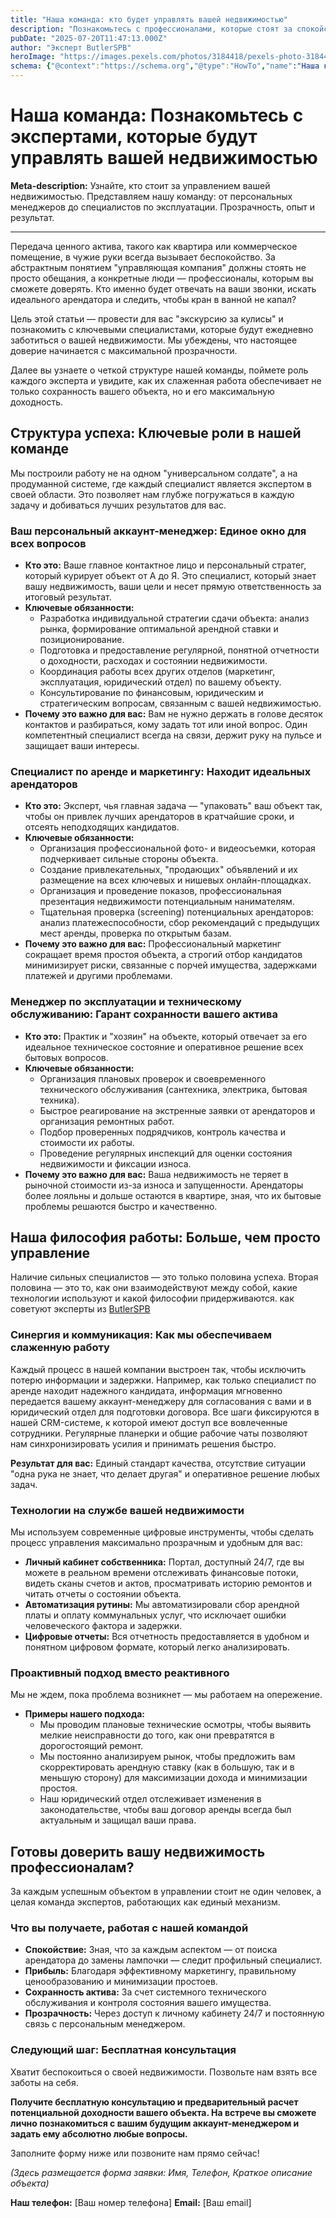 ```yaml
---
title: "Наша команда: кто будет управлять вашей недвижимостью"
description: "Познакомьтесь с профессионалами, которые стоят за спокойствием владельцев и комфортом арендаторов. В этой статье мы расскажем о ключевых специалистах нашей команды и их роли в управлении вашей собственностью."
pubDate: "2025-07-20T11:47:13.000Z"
author: "Эксперт ButlerSPB"
heroImage: "https://images.pexels.com/photos/3184418/pexels-photo-3184418.jpeg"
schema: {"@context":"https://schema.org","@type":"HowTo","name":"Наша команда: кто будет управлять вашей недвижимостью","description":"Познакомьтесь с профессионалами, которые стоят за спокойствием владельцев и комфортом арендаторов. В этой статье мы расскажем о ключевых специалистах нашей команды и их роли в управлении вашей собственностью.","image":{"@type":"ImageObject","url":"https://images.pexels.com/photos/3184418/pexels-photo-3184418.jpeg"},"aggregateRating":{"@type":"AggregateRating","ratingValue":"4.8","reviewCount":461,"bestRating":"5","worstRating":"1"},"publisher":{"@type":"Organization","name":"Блог ButlerSPB","logo":{"@type":"ImageObject","url":"https://butlerspb-blog.netlify.app/favicon.ico"}},"mainEntityOfPage":{"@type":"WebPage","@id":"https://butlerspb-blog.netlify.app/blog/nasha-komanda-kto-budet-upravlyat-vashey-nedvizhimostyu/"}}
---
```


# Наша команда: Познакомьтесь с экспертами, которые будут управлять вашей недвижимостью

**Meta-description:** Узнайте, кто стоит за управлением вашей недвижимостью. Представляем нашу команду: от персональных менеджеров до специалистов по эксплуатации. Прозрачность, опыт и результат.

---

Передача ценного актива, такого как квартира или коммерческое помещение, в чужие руки всегда вызывает беспокойство. За абстрактным понятием "управляющая компания" должны стоять не просто обещания, а конкретные люди — профессионалы, которым вы сможете доверять. Кто именно будет отвечать на ваши звонки, искать идеального арендатора и следить, чтобы кран в ванной не капал?

Цель этой статьи — провести для вас "экскурсию за кулисы" и познакомить с ключевыми специалистами, которые будут ежедневно заботиться о вашей недвижимости. Мы убеждены, что настоящее доверие начинается с максимальной прозрачности.

Далее вы узнаете о четкой структуре нашей команды, поймете роль каждого эксперта и увидите, как их слаженная работа обеспечивает не только сохранность вашего объекта, но и его максимальную доходность.

## Структура успеха: Ключевые роли в нашей команде

Мы построили работу не на одном "универсальном солдате", а на продуманной системе, где каждый специалист является экспертом в своей области. Это позволяет нам глубже погружаться в каждую задачу и добиваться лучших результатов для вас.

### Ваш персональный аккаунт-менеджер: Единое окно для всех вопросов

*   **Кто это:** Ваше главное контактное лицо и персональный стратег, который курирует объект от А до Я. Это специалист, который знает вашу недвижимость, ваши цели и несет прямую ответственность за итоговый результат.
*   **Ключевые обязанности:**
    *   Разработка индивидуальной стратегии сдачи объекта: анализ рынка, формирование оптимальной арендной ставки и позиционирование.
    *   Подготовка и предоставление регулярной, понятной отчетности о доходности, расходах и состоянии недвижимости.
    *   Координация работы всех других отделов (маркетинг, эксплуатация, юридический отдел) по вашему объекту.
    *   Консультирование по финансовым, юридическим и стратегическим вопросам, связанным с вашей недвижимостью.
*   **Почему это важно для вас:** Вам не нужно держать в голове десяток контактов и разбираться, кому задать тот или иной вопрос. Один компетентный специалист всегда на связи, держит руку на пульсе и защищает ваши интересы.

### Специалист по аренде и маркетингу: Находит идеальных арендаторов

*   **Кто это:** Эксперт, чья главная задача — "упаковать" ваш объект так, чтобы он привлек лучших арендаторов в кратчайшие сроки, и отсеять неподходящих кандидатов.
*   **Ключевые обязанности:**
    *   Организация профессиональной фото- и видеосъемки, которая подчеркивает сильные стороны объекта.
    *   Создание привлекательных, "продающих" объявлений и их размещение на всех ключевых и нишевых онлайн-площадках.
    *   Организация и проведение показов, профессиональная презентация недвижимости потенциальным нанимателям.
    *   Тщательная проверка (screening) потенциальных арендаторов: анализ платежеспособности, сбор рекомендаций с предыдущих мест аренды, проверка по открытым базам.
*   **Почему это важно для вас:** Профессиональный маркетинг сокращает время простоя объекта, а строгий отбор кандидатов минимизирует риски, связанные с порчей имущества, задержками платежей и другими проблемами.

### Менеджер по эксплуатации и техническому обслуживанию: Гарант сохранности вашего актива

*   **Кто это:** Практик и "хозяин" на объекте, который отвечает за его идеальное техническое состояние и оперативное решение всех бытовых вопросов.
*   **Ключевые обязанности:**
    *   Организация плановых проверок и своевременного технического обслуживания (сантехника, электрика, бытовая техника).
    *   Быстрое реагирование на экстренные заявки от арендаторов и организация ремонтных работ.
    *   Подбор проверенных подрядчиков, контроль качества и стоимости их работы.
    *   Проведение регулярных инспекций для оценки состояния недвижимости и фиксации износа.
*   **Почему это важно для вас:** Ваша недвижимость не теряет в рыночной стоимости из-за износа и запущенности. Арендаторы более лояльны и дольше остаются в квартире, зная, что их бытовые проблемы решаются быстро и качественно.

## Наша философия работы: Больше, чем просто управление

Наличие сильных специалистов — это только половина успеха. Вторая половина — это то, как они взаимодействуют между собой, какие технологии используют и какой философии придерживаются. как советуют эксперты из <a href="https://butlerspb.ru" target="_blank" rel="nofollow">ButlerSPB</a>

### Синергия и коммуникация: Как мы обеспечиваем слаженную работу

Каждый процесс в нашей компании выстроен так, чтобы исключить потерю информации и задержки. Например, как только специалист по аренде находит надежного кандидата, информация мгновенно передается вашему аккаунт-менеджеру для согласования с вами и в юридический отдел для подготовки договора. Все шаги фиксируются в нашей CRM-системе, к которой имеют доступ все вовлеченные сотрудники. Регулярные планерки и общие рабочие чаты позволяют нам синхронизировать усилия и принимать решения быстро.

**Результат для вас:** Единый стандарт качества, отсутствие ситуации "одна рука не знает, что делает другая" и оперативное решение любых задач.

### Технологии на службе вашей недвижимости

Мы используем современные цифровые инструменты, чтобы сделать процесс управления максимально прозрачным и удобным для вас:

*   **Личный кабинет собственника:** Портал, доступный 24/7, где вы можете в реальном времени отслеживать финансовые потоки, видеть сканы счетов и актов, просматривать историю ремонтов и читать отчеты о состоянии объекта.
*   **Автоматизация рутины:** Мы автоматизировали сбор арендной платы и оплату коммунальных услуг, что исключает ошибки человеческого фактора и задержки.
*   **Цифровые отчеты:** Вся отчетность предоставляется в удобном и понятном цифровом формате, который легко анализировать.

### Проактивный подход вместо реактивного

Мы не ждем, пока проблема возникнет — мы работаем на опережение.

*   **Примеры нашего подхода:**
    *   Мы проводим плановые технические осмотры, чтобы выявить мелкие неисправности до того, как они превратятся в дорогостоящий ремонт.
    *   Мы постоянно анализируем рынок, чтобы предложить вам скорректировать арендную ставку (как в большую, так и в меньшую сторону) для максимизации дохода и минимизации простоя.
    *   Наш юридический отдел отслеживает изменения в законодательстве, чтобы ваш договор аренды всегда был актуальным и защищал ваши права.

## Готовы доверить вашу недвижимость профессионалам?

За каждым успешным объектом в управлении стоит не один человек, а целая команда экспертов, работающих как единый механизм.

### Что вы получаете, работая с нашей командой

*   **Спокойствие:** Зная, что за каждым аспектом — от поиска арендатора до замены лампочки — следит профильный специалист.
*   **Прибыль:** Благодаря эффективному маркетингу, правильному ценообразованию и минимизации простоев.
*   **Сохранность актива:** За счет системного технического обслуживания и контроля состояния вашего имущества.
*   **Прозрачность:** Через доступ к личному кабинету 24/7 и постоянную связь с персональным менеджером.

### Следующий шаг: Бесплатная консультация

Хватит беспокоиться о своей недвижимости. Позвольте нам взять все заботы на себя.

**Получите бесплатную консультацию и предварительный расчет потенциальной доходности вашего объекта. На встрече вы сможете лично познакомиться с вашим будущим аккаунт-менеджером и задать ему абсолютно любые вопросы.**

Заполните форму ниже или позвоните нам прямо сейчас!

*(Здесь размещается форма заявки: Имя, Телефон, Краткое описание объекта)*

**Наш телефон:** [Ваш номер телефона]
**Email:** [Ваш email]